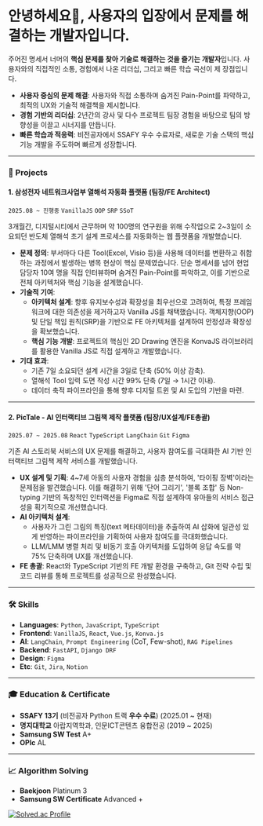 # 안녕하세요👋, 사용자의 입장에서 문제를 해결하는 개발자입니다.

주어진 명세서 너머의 **핵심 문제를 찾아 기술로 해결하는 것을 즐기는 개발자**입니다. 
사용자와의 직접적인 소통, 경험에서 나온 리더십, 그리고 빠른 학습 곡선이 제 장점입니다.

* **사용자 중심의 문제 해결**: 사용자와 직접 소통하며 숨겨진 Pain-Point를 파악하고, 최적의 UX와 기술적 해결책을 제시합니다.
* **경험 기반의 리더십**: 2년간의 강사 및 다수 프로젝트 팀장 경험을 바탕으로 팀의 방향성을 이끌고 시너지를 만듭니다.
* **빠른 학습과 적응력**: 비전공자에서 SSAFY 우수 수료자로, 새로운 기술 스택의 핵심 기능 개발을 주도하며 빠르게 성장합니다.
---

### 🚀 Projects

#### 1. 삼성전자 네트워크사업부 열해석 자동화 플랫폼 (**팀장**/FE Architect)
`2025.08 ~ 진행중` `VanillaJS` `OOP` `SRP` `SSoT`

3개월간, 디지털시티에서 근무하며 약 100명의 연구원을 위해 수작업으로 2~3일이 소요되던 반도체 열해석 초기 설계 프로세스를 자동화하는 웹 플랫폼을 개발했습니다.

-   **문제 정의**: 부서마다 다른 Tool(Excel, Visio 등)을 사용해 데이터를 변환하고 취합하는 과정에서 발생하는 병목 현상이 핵심 문제였습니다. 단순 명세서를 넘어 현업 담당자 10여 명을 직접 인터뷰하며 숨겨진 Pain-Point를 파악하고, 이를 기반으로 전체 아키텍처와 핵심 기능을 설계했습니다.
-   **기술적 기여**:
    -   **아키텍처 설계**: 향후 유지보수성과 확장성을 최우선으로 고려하여, 특정 프레임워크에 대한 의존성을 제거하고자 Vanilla JS를 채택했습니다. 객체지향(OOP) 및 단일 책임 원칙(SRP)을 기반으로 FE 아키텍처를 설계하여 안정성과 확장성을 확보했습니다.
    -   **핵심 기능 개발**: 프로젝트의 핵심인 2D Drawing 엔진을 KonvaJS 라이브러리를 활용한 Vanilla JS로 직접 설계하고 개발했습니다.
-   **기대 효과**:
    -   기존 7일 소요되던 설계 시간을 3일로 단축 (50% 이상 감축).
    -   열해석 Tool 입력 도면 작성 시간 99% 단축 (7일 → 1시간 이내).
    -   데이터 축적 파이프라인을 통해 향후 디지털 트윈 및 AI 도입의 기반을 마련.

---

#### 2. PicTale - AI 인터랙티브 그림책 제작 플랫폼 (**팀장**/UX설계/FE총괄)
`2025.07 ~ 2025.08` `React` `TypeScript` `LangChain` `Git` `Figma`

기존 AI 스토리북 서비스의 UX 문제를 해결하고, 사용자 참여도를 극대화한 AI 기반 인터랙티브 그림책 제작 서비스를 개발했습니다.

-   **UX 설계 및 기획**: 4~7세 아동의 사용자 경험을 심층 분석하여, '타이핑 장벽'이라는 문제점을 발견했습니다. 이를 해결하기 위해 '단어 그리기', '블록 조합' 등 Non-typing 기반의 독창적인 인터랙션을 Figma로 직접 설계하여 유아들의 서비스 접근성을 획기적으로 개선했습니다.
-   **AI 아키텍처 설계**:
    -   사용자가 그린 그림의 특징(text 메타데이터)을 추출하여 AI 삽화에 일관성 있게 반영하는 파이프라인을 기획하여 사용자 참여도를 극대화했습니다.
    -   LLM/LMM 병렬 처리 및 비동기 호출 아키텍처를 도입하여 응답 속도를 약 75% 단축하며 UX를 개선했습니다.
-   **FE 총괄**: React와 TypeScript 기반의 FE 개발 환경을 구축하고, Git 전략 수립 및 코드 리뷰를 통해 프로젝트를 성공적으로 완성했습니다.

---

### 🛠️ Skills

-   **Languages**: `Python`, `JavaScript`, `TypeScript`
-   **Frontend**: `VanillaJS`, `React`, `Vue.js`, `Konva.js`
-   **AI**: `LangChain`, `Prompt Engineering` (CoT, Few-shot), `RAG Pipelines`
-   **Backend**: `FastAPI`, `Django DRF`
-   **Design**: `Figma`
-   **Etc**: `Git`, `Jira`, `Notion`

---

### 🎓 Education & Certificate

-   **SSAFY 13기** (비전공자 Python 트랙 **우수 수료**) (2025.01 ~ 현재)
-   **명지대학교** 아랍지역학과, 인문ICT콘텐츠 융합전공 (2019 ~ 2025)
-   **Samsung SW Test** A+
-   **OPIc** AL

---

### 📈 Algorithm Solving

-   **Baekjoon** Platinum 3
-   **Samsung SW Certificate** Advanced +

[![Solved.ac Profile](http://mazassumnida.wtf/api/v2/generate_badge?boj=cj98123)](https://solved.ac/cj98123/)
